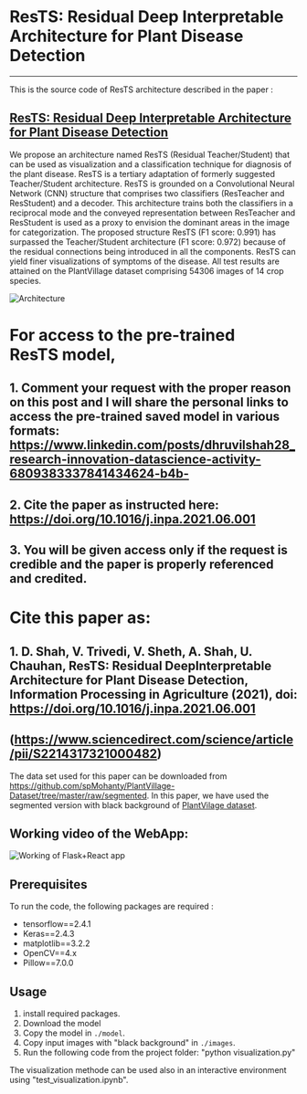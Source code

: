 # ResTS: Residual Deep Interpretable Architecture for Plant Disease Detection
---
This is the source code of ResTS architecture described in the paper : 
## [ResTS: Residual Deep Interpretable Architecture for Plant Disease Detection](https://www.sciencedirect.com/science/article/pii/S2214317321000482)

We propose an architecture named ResTS (Residual Teacher/Student) that can be used as visualization and a classification technique for diagnosis of the plant disease. ResTS is a tertiary adaptation of formerly suggested Teacher/Student architecture. ResTS is grounded on a Convolutional Neural Network (CNN) structure that comprises two classifiers (ResTeacher and ResStudent) and a decoder. This architecture trains both the classifiers in a reciprocal mode and the conveyed representation between ResTeacher and ResStudent is used as a proxy to envision the dominant areas in the image for categorization. The proposed structure ResTS (F1 score: 0.991) has surpassed the Teacher/Student architecture (F1 score: 0.972) because of the residual connections being introduced in all the components. ResTS can yield finer visualizations of symptoms of the disease. All test results are attained on the PlantVillage dataset comprising 54306 images of 14 crop species.

![Architecture](https://github.com/jackfrost1411/Residual_Teacher_Student/blob/master/ResTS%20architecture/ResTS400dpi.png)

# For access to the pre-trained ResTS model,
## 1. Comment your request with the proper reason on this post and I will share the personal links to access the pre-trained saved model in various formats: https://www.linkedin.com/posts/dhruvilshah28_research-innovation-datascience-activity-6809383337841434624-b4b-
## 2. Cite the paper as instructed here: https://doi.org/10.1016/j.inpa.2021.06.001
## 3. You will be given access only if the request is credible and the paper is properly referenced and credited.

# Cite this paper as:
## 1. D.  Shah,  V.  Trivedi,  V.  Sheth,  A.  Shah,  U.  Chauhan,  ResTS:  Residual  DeepInterpretable Architecture for Plant Disease Detection, Information Processing in Agriculture (2021), doi: https://doi.org/10.1016/j.inpa.2021.06.001
## (https://www.sciencedirect.com/science/article/pii/S2214317321000482)

The data set used for this paper can be downloaded from https://github.com/spMohanty/PlantVillage-Dataset/tree/master/raw/segmented. In this paper, we have used the segmented version with black background of [PlantVilage dataset](https://github.com/spMohanty/PlantVillage-Dataset).

## Working video of the WebApp:
![Working of Flask+React app](https://github.com/jackfrost1411/Residual_Teacher_Student/blob/master/Flask%20%2B%20ReactApp%20source%20code/Working%20of%20React%20app.gif)

## Prerequisites
To run the code, the following packages are required :

* tensorflow==2.4.1
* Keras==2.4.3
* matplotlib==3.2.2
* OpenCV==4.x
* Pillow==7.0.0



## Usage
1. install required packages.
2. Download the model
3. Copy the model in `./model`.
4. Copy input images with "black background"  in `./images`.
5. Run the following code from the project folder:
"python visualization.py"

The visualization methode can be used also in an interactive environment using "test_visualization.ipynb".

